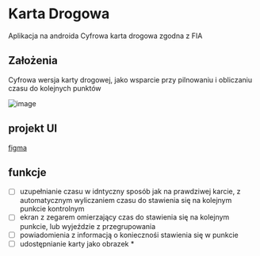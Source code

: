 # Karta Drogowa

Aplikacja na androida
Cyfrowa karta drogowa zgodna z FIA

## Założenia

Cyfrowa wersja karty drogowej, jako wsparcie przy pilnowaniu i obliczaniu czasu do kolejnych punktów

![image](https://github.com/devchew/karta-drogowa/assets/69403119/7facc73f-f587-47d8-9647-02379ef78664)

## projekt UI

[figma](https://www.figma.com/file/tBGOPmVrU4U0wVrJZ9g7nD/karta-drogowa-apk?type=design&node-id=0-1&mode=design&t=FcJ7QnUO7nxusJhx-0)

## funkcje

- [ ] uzupełnianie czasu w idntyczny sposób jak na prawdziwej karcie, z automatycznym wyliczaniem czasu do stawienia się na kolejnym punkcie kontrolnym
- [ ] ekran z zegarem omierzający czas do stawienia się na kolejnym punkcie, lub wyjeździe z przegrupowania
- [ ] powiadomienia z informacją o koniecznośi stawienia się w punkcie
- [ ] udostępnianie karty jako obrazek * 
